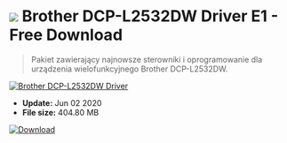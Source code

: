 # ![](https://cdn.softexe.net/static/icon/win.gif) Brother DCP-L2532DW Driver E1 - Free Download

> Pakiet zawierający najnowsze sterowniki i oprogramowanie dla urządzenia wielofunkcyjnego Brother DCP-L2532DW.

[![Brother DCP-L2532DW Driver](https:https://tse4.mm.bing.net/th?id=OIP.4fHanH72DcDht9a0ml7_8wHaFe&pid=Api)](https://softexe.net/win/system/drivers/brother-dcp-l2532dw-driver:abce.html)




- **Update:** Jun 02 2020
- **File size:** 404.80 MB

[![Download](https://cdn.softexe.net/static/img/download.png)](https://softexe.net/win/system/drivers/brother-dcp-l2532dw-driver:abce.html)

